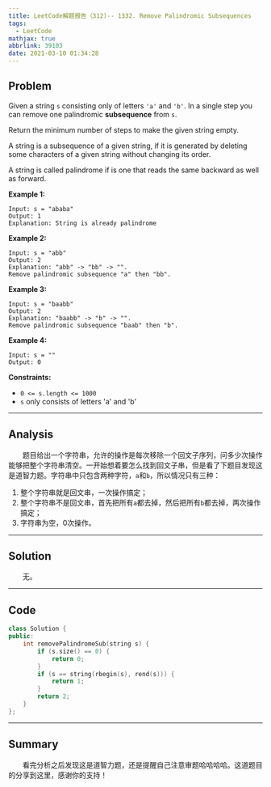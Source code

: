 ```yaml
---
title: LeetCode解题报告（312)-- 1332. Remove Palindromic Subsequences
tags:
  - LeetCode
mathjax: true
abbrlink: 39103
date: 2021-03-10 01:34:28
---
```


## Problem

Given a string `s` consisting only of letters `'a'` and `'b'`. In a single step you can remove one palindromic **subsequence** from `s`.

Return the minimum number of steps to make the given string empty.

A string is a subsequence of a given string, if it is generated by deleting some characters of a given string without changing its order.

A string is called palindrome if is one that reads the same backward as well as forward.

<!-- more -->

**Example 1:**

```
Input: s = "ababa"
Output: 1
Explanation: String is already palindrome
```

**Example 2:**

```
Input: s = "abb"
Output: 2
Explanation: "abb" -> "bb" -> "". 
Remove palindromic subsequence "a" then "bb".
```

**Example 3:**

```
Input: s = "baabb"
Output: 2
Explanation: "baabb" -> "b" -> "". 
Remove palindromic subsequence "baab" then "b".
```

**Example 4:**

```
Input: s = ""
Output: 0
```

**Constraints:**

- `0 <= s.length <= 1000`
- `s` only consists of letters 'a' and 'b'

------

## Analysis

&emsp;&emsp;题目给出一个字符串，允许的操作是每次移除一个回文子序列，问多少次操作能够把整个字符串清空。一开始想着要怎么找到回文子串，但是看了下题目发现这是道智力题。字符串中只包含两种字符，`a`和`b`，所以情况只有三种：

1. 整个字符串就是回文串，一次操作搞定；
2. 整个字符串不是回文串，首先把所有`a`都去掉，然后把所有`b`都去掉，两次操作搞定；
3. 字符串为空，0次操作。

------

## Solution

&emsp;&emsp;无。

------

## Code

```c++
class Solution {
public:
    int removePalindromeSub(string s) {
        if (s.size() == 0) {
            return 0;
        }
        if (s == string(rbegin(s), rend(s))) {
            return 1;
        }
        return 2;
    }
};
```

------

## Summary

&emsp;&emsp;看完分析之后发现这是道智力题，还是提醒自己注意审题哈哈哈哈。这道题目的分享到这里，感谢你的支持！
